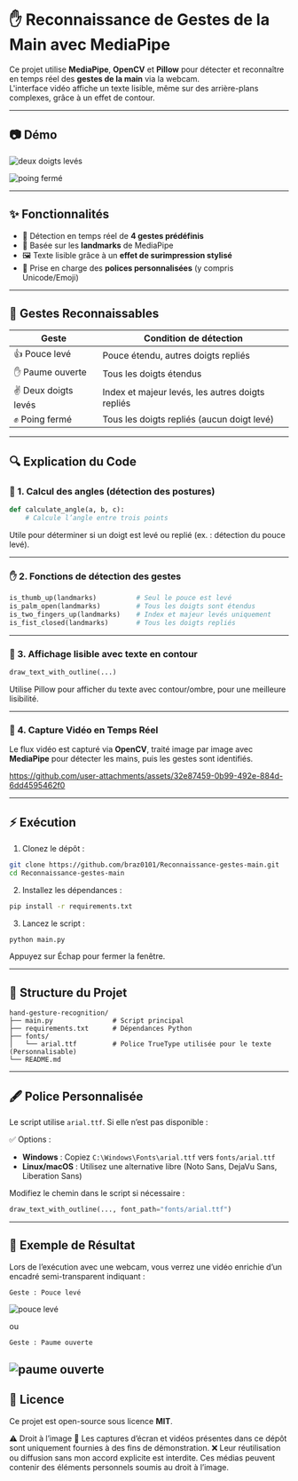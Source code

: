 
# ✋ Reconnaissance de Gestes de la Main avec MediaPipe

Ce projet utilise **MediaPipe**, **OpenCV** et **Pillow** pour détecter et reconnaître en temps réel des **gestes de la main** via la webcam.  
L'interface vidéo affiche un texte lisible, même sur des arrière-plans complexes, grâce à un effet de contour.

---

## 📷 Démo

![deux doigts levés](https://github.com/user-attachments/assets/29c9bf7a-2230-403a-8c29-23695b77dd37)

![poing fermé](https://github.com/user-attachments/assets/41e28134-fd78-4761-95a4-a6ee8cb508e9)

---

## ✨ Fonctionnalités

- 🎯 Détection en temps réel de **4 gestes prédéfinis**
- 🧠 Basée sur les **landmarks** de MediaPipe
- 🖼️ Texte lisible grâce à un **effet de surimpression stylisé**
- 🎨 Prise en charge des **polices personnalisées** (y compris Unicode/Emoji)

---

## 🧠 Gestes Reconnaissables

| Geste              | Condition de détection                                      |
|--------------------|-------------------------------------------------------------|
| 👍 Pouce levé       | Pouce étendu, autres doigts repliés                         |
| ✋ Paume ouverte    | Tous les doigts étendus                                     |
| ✌️ Deux doigts levés | Index et majeur levés, les autres doigts repliés            |
| ✊ Poing fermé       | Tous les doigts repliés (aucun doigt levé)                  |

---

## 🔍 Explication du Code

### 📐 1. Calcul des angles (détection des postures)

```python
def calculate_angle(a, b, c):
    # Calcule l’angle entre trois points
```

Utile pour déterminer si un doigt est levé ou replié (ex. : détection du pouce levé).

---

### ✋ 2. Fonctions de détection des gestes

```python
is_thumb_up(landmarks)          # Seul le pouce est levé
is_palm_open(landmarks)         # Tous les doigts sont étendus
is_two_fingers_up(landmarks)    # Index et majeur levés uniquement
is_fist_closed(landmarks)       # Tous les doigts repliés
```

---

### 🎨 3. Affichage lisible avec texte en contour

```python
draw_text_with_outline(...)
```

Utilise Pillow pour afficher du texte avec contour/ombre, pour une meilleure lisibilité.

---

### 🎥 4. Capture Vidéo en Temps Réel

Le flux vidéo est capturé via **OpenCV**, traité image par image avec **MediaPipe** pour détecter les mains, puis les gestes sont identifiés.


https://github.com/user-attachments/assets/32e87459-0b99-492e-884d-6dd4595462f0


---

## ⚡ Exécution

1. Clonez le dépôt :
```bash
git clone https://github.com/braz0101/Reconnaissance-gestes-main.git
cd Reconnaissance-gestes-main
```

2. Installez les dépendances :
```bash
pip install -r requirements.txt
```

3. Lancez le script :
```bash
python main.py
```

Appuyez sur Échap pour fermer la fenêtre.

---

## 📁 Structure du Projet

```
hand-gesture-recognition/
├── main.py               # Script principal
├── requirements.txt      # Dépendances Python
├── fonts/
│   └── arial.ttf         # Police TrueType utilisée pour le texte (Personnalisable)
└── README.md             
```

---

## 🖋️ Police Personnalisée

Le script utilise `arial.ttf`. Si elle n’est pas disponible :

✅ Options :

- **Windows** : Copiez `C:\Windows\Fonts\arial.ttf` vers `fonts/arial.ttf`
- **Linux/macOS** : Utilisez une alternative libre (Noto Sans, DejaVu Sans, Liberation Sans)

Modifiez le chemin dans le script si nécessaire :

```python
draw_text_with_outline(..., font_path="fonts/arial.ttf")
```

---

## 🧪 Exemple de Résultat

Lors de l’exécution avec une webcam, vous verrez une vidéo enrichie d’un encadré semi-transparent indiquant :

```
Geste : Pouce levé
```
![pouce levé](https://github.com/user-attachments/assets/fde029e6-c16c-4129-94dc-fd8eb6df4de5)

ou
```
Geste : Paume ouverte
```
![paume ouverte](https://github.com/user-attachments/assets/5e599413-37c1-4fcf-a32f-8b271b4a959d)
---

## 📜 Licence

Ce projet est open-source sous licence **MIT**.

⚠️ Droit à l’image
📸 Les captures d’écran et vidéos présentes dans ce dépôt sont uniquement fournies à des fins de démonstration.
❌ Leur réutilisation ou diffusion sans mon accord explicite est interdite.
Ces médias peuvent contenir des éléments personnels soumis au droit à l’image.

